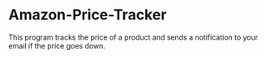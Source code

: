 # Amazon-Price-Tracker
This program tracks the price of a product and sends a notification to your email if the price goes down. 
